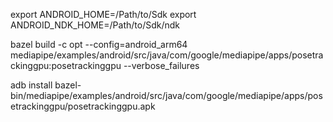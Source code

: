 export ANDROID_HOME=/Path/to/Sdk
export ANDROID_NDK_HOME=/Path/to/Sdk/ndk

bazel build -c opt --config=android_arm64 mediapipe/examples/android/src/java/com/google/mediapipe/apps/posetrackinggpu:posetrackinggpu --verbose_failures

adb install bazel-bin/mediapipe/examples/android/src/java/com/google/mediapipe/apps/posetrackinggpu/posetrackinggpu.apk